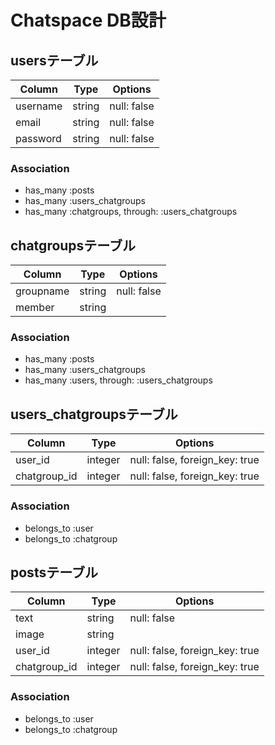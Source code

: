 # Chatspace DB設計
## usersテーブル
|Column|Type|Options|
|------|----|-------|
|username|string|null: false|
|email|string|null: false|
|password|string|null: false|
### Association
- has_many :posts
- has_many :users_chatgroups
- has_many :chatgroups, through:  :users_chatgroups

## chatgroupsテーブル
|Column|Type|Options|
|------|----|-------|
|groupname|string|null: false|
|member|string||
### Association
- has_many :posts
- has_many :users_chatgroups
- has_many :users, through:  :users_chatgroups

## users_chatgroupsテーブル
|Column|Type|Options|
|------|----|-------|
|user_id|integer|null: false, foreign_key: true|
|chatgroup_id|integer|null: false, foreign_key: true|
### Association
- belongs_to :user
- belongs_to :chatgroup

## postsテーブル
|Column|Type|Options|
|------|----|-------|
|text|string|null: false|
|image|string||
|user_id|integer|null: false, foreign_key: true|
|chatgroup_id|integer|null: false, foreign_key: true|
### Association
- belongs_to :user
- belongs_to :chatgroup
